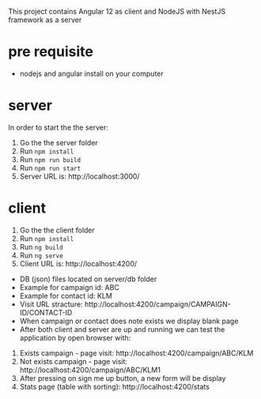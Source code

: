 
This project contains Angular 12 as client and NodeJS with NestJS framework as a server
# pre requisite
* nodejs and angular install on your computer

# server
In order to start the the server:
1. Go the the server folder
2. Run `npm install`
3. Run `npm run build`
4. Run `npm run start`
5. Server URL is: http://localhost:3000/

# client
1. Go the the client folder
2. Run `npm install`
3. Run `ng build`
4. Run `ng serve`
5. Client URL is: http://localhost:4200/

* DB (json) files located on server/db folder
* Example for campaign id: ABC
* Example for contact id: KLM
* Visit URL stracture: http://localhost:4200/campaign/CAMPAIGN-ID/CONTACT-ID
* When campaign or contact does note exists we display blank page
* After both client and server are up and running we can test the application by open browser with:
1. Exists campaign - page visit:
 http://localhost:4200/campaign/ABC/KLM
2. Not exists campaign - page visit:
http://localhost:4200/campaign/ABC/KLM1
3. After pressing on sign me up button, a new form will be display
4. Stats page (table with sorting):
http://localhost:4200/stats